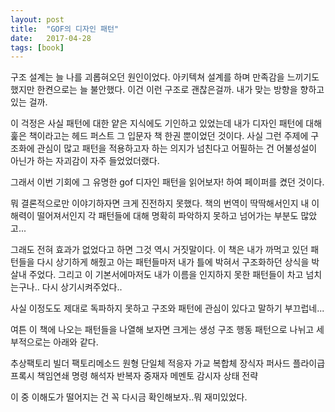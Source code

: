 ```yaml
---
layout: post
title:  "GOF의 디자인 패턴"
date:   2017-04-28
tags: [book]
---
```


구조 설계는 늘 나를 괴롭혀오던 원인이었다. 아키텍쳐 설계를 하며 만족감을 느끼기도 했지만 한켠으로는 늘 불안했다. 이건 이런 구조로 괜찮은걸까. 내가 맞는 방향을 향하고 있는 걸까. 

  이 걱정은 사실 패턴에 대한 얕은 지식에도 기인하고 있었는데 내가 디자인 패턴에 대해 훑은 책이라고는 헤드 퍼스트 그 입문자 책 한권 뿐이었던 것이다. 사실 그런 주제에 구조화에 관심이 많고 패턴을 적용하고자 하는 의지가 넘친다고 어필하는 건 어불성설이 아닌가 하는 자괴감이 자주 들었었더랬다. 

  그래서 이번 기회에 그 유명한 gof 디자인 패턴을 읽어보자! 하여 페이퍼를 켰던 것이다. 

  뭐 결론적으로만 이야기하자면 크게 진전하지 못했다. 책의 번역이 딱딱해서인지 내 이해력이 떨어져서인지 각 패턴들에 대해 명확히 파악하지 못하고 넘어가는 부분도 많았고... 

  그래도 전혀 효과가 없었다고 하면 그것 역시 거짓말이다. 이 책은 내가 까먹고 있던 패턴들을 다시 상기하게 해줬고 아는 패턴들마저 내가 틀에 박혀서 구조화하던 상식을 박살내 주었다. 그리고 이 기본서에마저도 내가 이름을 인지하지 못한 패턴들이 차고 넘치는구나.. 다시 상기시켜주었다.. 

  사실 이정도도 제대로 독파하지 못하고 구조와 패턴에 관심이 있다고 말하기 부끄럽네... 
  
  여튼 이 책에 나오는 패턴들을 나열해 보자면 크게는 생성 구조 행동 패턴으로 나뉘고 세부적으로는 아래와 같다. 

추상팩토리 빌더 팩토리메소드 원형 단일체 
적응자 가교 복합체 장식자 퍼사드 플라이급 프록시 
책임연쇄 명령 해석자 반복자 중재자 메멘토 감시자 상태 전략 

  이 중 이해도가 떨어지는 건 꼭 다시금 확인해보자..뭐 재미있었다.